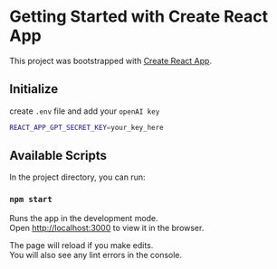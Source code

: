 # Getting Started with Create React App

This project was bootstrapped with [Create React App](https://github.com/facebook/create-react-app).

## Initialize
create `.env` file and add your `openAI key`
```bash
REACT_APP_GPT_SECRET_KEY=your_key_here
```

## Available Scripts

In the project directory, you can run:

### `npm start`

Runs the app in the development mode.\
Open [http://localhost:3000](http://localhost:3000) to view it in the browser.

The page will reload if you make edits.\
You will also see any lint errors in the console.